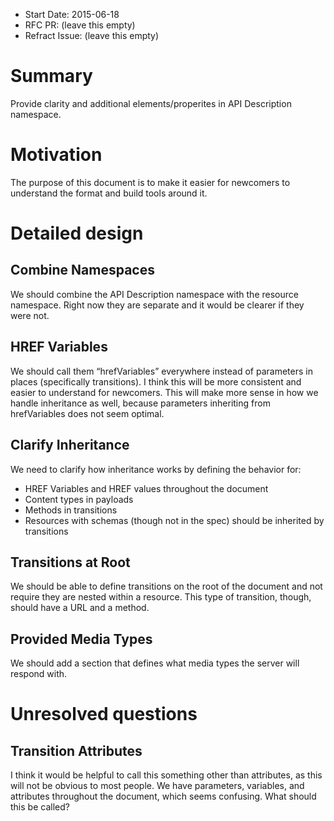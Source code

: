 - Start Date: 2015-06-18
- RFC PR: (leave this empty)
- Refract Issue: (leave this empty)

# Summary

Provide clarity and additional elements/properites in API Description namespace.

# Motivation

The purpose of this document is to make it easier for newcomers to understand the format and build tools around it.

# Detailed design

## Combine Namespaces

We should combine the API Description namespace with the resource namespace.
Right now they are separate and it would be clearer if they were not.

## HREF Variables

We should call them “hrefVariables” everywhere instead of parameters in places (specifically transitions).
I think this will be more consistent and easier to understand for newcomers.
This will make more sense in how we handle inheritance as well, because parameters inheriting from hrefVariables does not seem optimal.

## Clarify Inheritance

We need to clarify how inheritance works by defining the behavior for:

* HREF Variables and HREF values throughout the document
* Content types in payloads
* Methods in transitions
* Resources with schemas (though not in the spec) should be inherited by transitions

## Transitions at Root

We should be able to define transitions on the root of the document and not require they are nested within a resource.
This type of transition, though, should have a URL and a method.

## Provided Media Types

We should add a section that defines what media types the server will respond with.

# Unresolved questions

## Transition Attributes

I think it would be helpful to call this something other than attributes, as this will not be obvious to most people.
We have parameters, variables, and attributes throughout the document, which seems confusing.
What should this be called?

